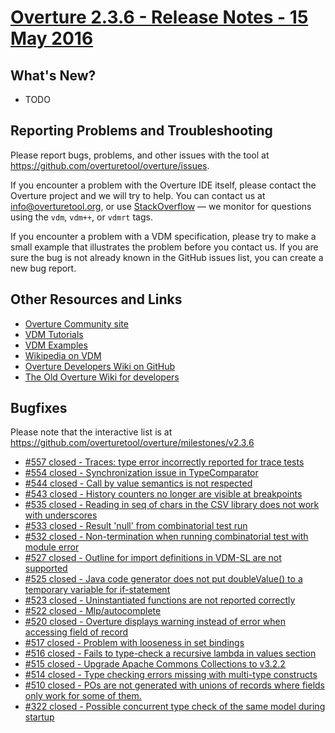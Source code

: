 
# [Overture 2.3.6 - Release Notes - 15 May 2016](https://github.com/overturetool/overture/milestones/v2.3.6)



## What's New?

* TODO

## Reporting Problems and Troubleshooting

Please report bugs, problems, and other issues with the tool at <https://github.com/overturetool/overture/issues>.

If you encounter a problem with the Overture IDE itself, please contact the Overture project and we will try to help.  You can contact us at info@overturetool.org, or use [StackOverflow](http://stackoverflow.com/questions/tagged/vdm%2b%2b) — we monitor for questions using the `vdm`, `vdm++`, or `vdmrt` tags.

If you encounter a problem with a VDM specification, please try to make a small example that illustrates the problem before you contact us.  If you are sure the bug is not already known in the GitHub issues list, you can create a new bug report.


## Other Resources and Links

* [Overture Community site](http://www.overturetool.org)
* [VDM Tutorials](http://overturetool.org/documentation/tutorials.html)
* [VDM Examples](http://overturetool.org/download/examples/)
* [Wikipedia on VDM](http://en.wikipedia.org/wiki/Vienna_Development_Method)
* [Overture Developers Wiki on GitHub](https://github.com/overturetool/overture/wiki/)
* [The Old Overture Wiki for developers](http://wiki.overturetool.org)


## Bugfixes

Please note that the interactive list is at <https://github.com/overturetool/overture/milestones/v2.3.6>
* [#557 closed - Traces: type error incorrectly reported for trace tests](https://github.com/overturetool/overture/issues/557)
* [#554 closed - Synchronization issue in TypeComparator](https://github.com/overturetool/overture/issues/554)
* [#544 closed - Call by value semantics is not respected](https://github.com/overturetool/overture/issues/544)
* [#543 closed - History counters no longer are visible at breakpoints](https://github.com/overturetool/overture/issues/543)
* [#535 closed - Reading in seq of chars in the CSV library does not work with underscores](https://github.com/overturetool/overture/issues/535)
* [#533 closed - Result 'null' from combinatorial test run](https://github.com/overturetool/overture/issues/533)
* [#532 closed - Non-termination when running combinatorial test with module error](https://github.com/overturetool/overture/issues/532)
* [#527 closed - Outline for import definitions in VDM-SL are not supported](https://github.com/overturetool/overture/issues/527)
* [#525 closed - Java code generator does not put doubleValue() to a temporary variable for if-statement](https://github.com/overturetool/overture/issues/525)
* [#523 closed - Uninstantiated functions are not reported correctly](https://github.com/overturetool/overture/issues/523)
* [#522 closed - Mlp/autocomplete](https://github.com/overturetool/overture/pull/522)
* [#520 closed - Overture displays warning instead of error when accessing field of record](https://github.com/overturetool/overture/issues/520)
* [#517 closed - Problem with looseness in set bindings](https://github.com/overturetool/overture/issues/517)
* [#516 closed - Fails to type-check a recursive lambda in values section](https://github.com/overturetool/overture/issues/516)
* [#515 closed - Upgrade Apache Commons Collections to v3.2.2](https://github.com/overturetool/overture/pull/515)
* [#514 closed - Type checking errors missing with multi-type constructs](https://github.com/overturetool/overture/issues/514)
* [#510 closed - POs are not generated with unions of records where fields only work for some of them.](https://github.com/overturetool/overture/issues/510)
* [#322 closed - Possible concurrent type check of the same model during startup](https://github.com/overturetool/overture/issues/322)
